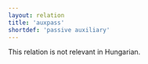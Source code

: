 ```yaml
---
layout: relation
title: 'auxpass'
shortdef: 'passive auxiliary'
---
```


This relation is not relevant in Hungarian.
<!-- Interlanguage links updated Út zář 29 18:41:09 CEST 2020 -->
